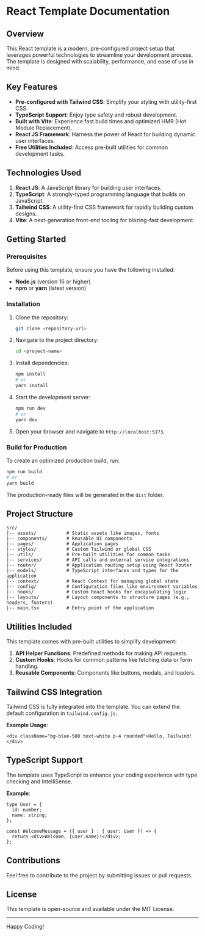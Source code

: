 # React Template Documentation

## Overview

This React template is a modern, pre-configured project setup that leverages powerful technologies to streamline your development process. The template is designed with scalability, performance, and ease of use in mind.

## Key Features

- **Pre-configured with Tailwind CSS**: Simplify your styling with utility-first CSS.
- **TypeScript Support**: Enjoy type safety and robust development.
- **Built with Vite**: Experience fast build times and optimized HMR (Hot Module Replacement).
- **React JS Framework**: Harness the power of React for building dynamic user interfaces.
- **Free Utilities Included**: Access pre-built utilities for common development tasks.

## Technologies Used

1. **React JS**: A JavaScript library for building user interfaces.
2. **TypeScript**: A strongly-typed programming language that builds on JavaScript.
3. **Tailwind CSS**: A utility-first CSS framework for rapidly building custom designs.
4. **Vite**: A next-generation front-end tooling for blazing-fast development.

## Getting Started

### Prerequisites

Before using this template, ensure you have the following installed:

- **Node.js** (version 16 or higher)
- **npm** or **yarn** (latest version)

### Installation

1. Clone the repository:

   ```bash
   git clone <repository-url>
   ```

2. Navigate to the project directory:

   ```bash
   cd <project-name>
   ```

3. Install dependencies:

   ```bash
   npm install
   # or
   yarn install
   ```

4. Start the development server:

   ```bash
   npm run dev
   # or
   yarn dev
   ```

5. Open your browser and navigate to `http://localhost:5173`.

### Build for Production

To create an optimized production build, run:

```bash
npm run build
# or
yarn build
```

The production-ready files will be generated in the `dist` folder.

## Project Structure

```plaintext
src/
|-- assets/           # Static assets like images, fonts
|-- components/       # Reusable UI components
|-- pages/            # Application pages
|-- styles/           # Custom Tailwind or global CSS
|-- utils/            # Pre-built utilities for common tasks
|-- services/         # API calls and external service integrations
|-- router/           # Application routing setup using React Router
|-- models/           # TypeScript interfaces and types for the application
|-- context/          # React Context for managing global state
|-- config/           # Configuration files like environment variables
|-- hooks/            # Custom React hooks for encapsulating logic
|-- layouts/          # Layout components to structure pages (e.g., headers, footers)
|-- main.tsx          # Entry point of the application
```

## Utilities Included

This template comes with pre-built utilities to simplify development:

1. **API Helper Functions**: Predefined methods for making API requests.
2. **Custom Hooks**: Hooks for common patterns like fetching data or form handling.
3. **Reusable Components**: Components like buttons, modals, and loaders.

## Tailwind CSS Integration

Tailwind CSS is fully integrated into the template. You can extend the default configuration in `tailwind.config.js`.

**Example Usage**:

```tsx
<div className="bg-blue-500 text-white p-4 rounded">Hello, Tailwind!</div>
```

## TypeScript Support

The template uses TypeScript to enhance your coding experience with type checking and IntelliSense.

**Example**:

```tsx
type User = {
  id: number;
  name: string;
};

const WelcomeMessage = ({ user } : { user: User }) => {
  return <div>Welcome, {user.name}!</div>;
};
```

## Contributions

Feel free to contribute to the project by submitting issues or pull requests.

## License

This template is open-source and available under the MIT License.

---

Happy Coding!

